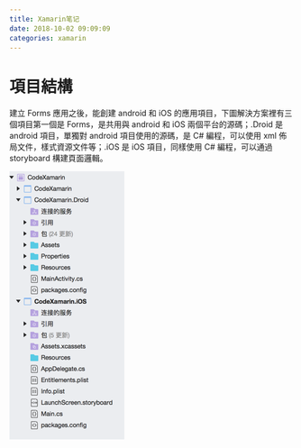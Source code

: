 ```yaml
---
title: Xamarin笔记
date: 2018-10-02 09:09:09
categories: xamarin
---
```

# 項目結構

建立 Forms 應用之後，能創建 android 和 iOS 的應用項目，下圖解決方案裡有三個項目第一個是 Forms，是共用與 android 和 iOS 兩個平台的源碼；.Droid 是 android 項目，單獨對 android 項目使用的源碼，是 C\# 編程，可以使用 xml 佈局文件，樣式資源文件等；.iOS 是 iOS 項目，同樣使用 C\# 編程，可以通過 storyboard 構建頁面邏輯。

![](/assets/xamarin_project_structure.png)



